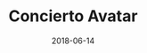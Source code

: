 ---
layout: post
category: day-by-day
date: 2018-06-14
title: Concierto Avatar
image:
  thumbnail: /images/blog/thumbnails/2018-06-14-concierto-avatar.jpg
  path: /images/blog/2018-06-14-concierto-avatar.jpg
---
